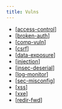 ```yaml
---
title: Vulns
---
```


* [[access-control]]
* [[broken-auth]]
* [[comp-vuln]]
* [[csrf]]
* [[data-exposure]]
* [[injection]]
* [[insec-deserial]]
* [[log-monitor]]
* [[sec-misconfig]]
* [[xss]]
* [[xxe]]
* [[redir-fwd]]

[//begin]: # "Autogenerated link references for markdown compatibility"
[access-control]: access-control.md "AccessControl"
[broken-auth]: broken-auth.md "BrokenAuth"
[comp-vuln]: comp-vuln.md "VulnComps"
[csrf]: csrf.md "CSRF"
[data-exposure]: data-exposure.md "DataExpo"
[injection]: injection.md "Injection"
[insec-deserial]: insec-deserial.md "InsecDSerial"
[log-monitor]: log-monitor.md "Log&Monitor"
[sec-misconfig]: sec-misconfig.md "SecMisconfig"
[xss]: xss.md "XSS"
[xxe]: xxe.md "XXE"
[redir-fwd]: redir-fwd.md "Redirs&Fwds"
[//end]: # "Autogenerated link references"

